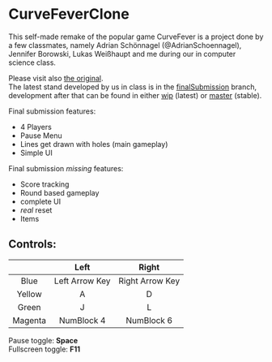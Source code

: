 # CurveFeverClone
This self-made remake of the popular game CurveFever is a project done by a few classmates, namely Adrian Schönnagel (@AdrianSchoennagel), Jennifer Borowski, Lukas Weißhaupt and me during our in computer science class.  
  
Please visit also [the original](http://curvefever.io/).  
The latest stand developed by us in class is in the [finalSubmission](https://github.com/MysterionNH/CurveFeverClone/tree/finalSubmission) branch, development after that can be found in either [wip](https://github.com/MysterionNH/CurveFeverClone/tree/wip) (latest) or [master](https://github.com/MysterionNH/CurveFeverClone/) (stable).  

Final submission features:  
- 4 Players  
- Pause Menu  
- Lines get drawn with holes (main gameplay)  
- Simple UI

Final submission _missing_ features:  
- Score tracking  
- Round based gameplay  
- complete UI
- _real_ reset  
- Items
  
  
## Controls:  

|         |      Left      |      Right      |
|:-------:|:--------------:|:---------------:|
|   Blue  | Left Arrow Key | Right Arrow Key |
|  Yellow |        A       |        D        |
|  Green  |        J       |        L        |
| Magenta |   NumBlock 4   |    NumBlock 6   |  
  
Pause toggle: **Space**  
Fullscreen toggle: **F11**
